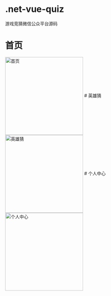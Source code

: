 # .net-vue-quiz
游戏竞猜微信公众平台源码

# 首页
 <img src="http://xaqi.github.io/1.jpg" width="250" alt="首页" align=center />
# 英雄猜
 <img src="http://xaqi.github.io/2.jpg" width="250" alt="英雄猜" align=center />
# 个人中心
 <img src="http://xaqi.github.io/3.jpg" width="250" alt="个人中心" align=center />

